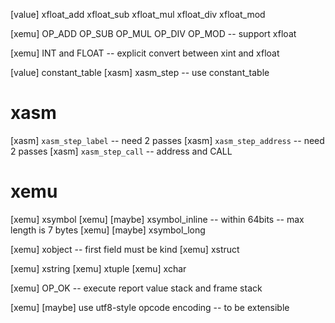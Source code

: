 [value] xfloat_add xfloat_sub xfloat_mul xfloat_div xfloat_mod

[xemu] OP_ADD OP_SUB OP_MUL OP_DIV OP_MOD -- support xfloat

[xemu] INT and FLOAT -- explicit convert between xint and xfloat

[value] constant_table
[xasm] xasm_step -- use constant_table

# xasm

[xasm] `xasm_step_label` -- need 2 passes
[xasm] `xasm_step_address` -- need 2 passes
[xasm] `xasm_step_call` -- address and CALL

# xemu

[xemu] xsymbol
[xemu] [maybe] xsymbol_inline -- within 64bits -- max length is 7 bytes
[xemu] [maybe] xsymbol_long

[xemu] xobject -- first field must be kind
[xemu] xstruct

[xemu] xstring
[xemu] xtuple
[xemu] xchar

[xemu] OP_OK -- execute report value stack and frame stack

[xemu] [maybe] use utf8-style opcode encoding -- to be extensible
